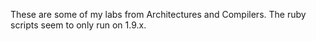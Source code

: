 These are some of my labs from Architectures and Compilers.  The ruby scripts seem to only run on 1.9.x.
